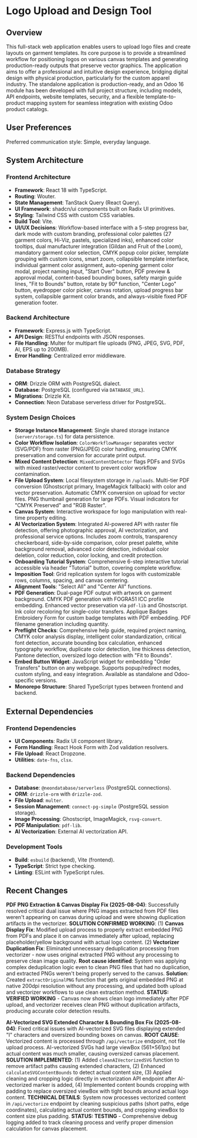 # Logo Upload and Design Tool

## Overview
This full-stack web application enables users to upload logo files and create layouts on garment templates. Its core purpose is to provide a streamlined workflow for positioning logos on various canvas templates and generating production-ready outputs that preserve vector graphics. The application aims to offer a professional and intuitive design experience, bridging digital design with physical production, particularly for the custom apparel industry. The standalone application is production-ready, and an Odoo 16 module has been developed with full project structure, including models, API endpoints, website templates, security, and a flexible template-to-product mapping system for seamless integration with existing Odoo product catalogs.

## User Preferences
Preferred communication style: Simple, everyday language.

## System Architecture

### Frontend Architecture
- **Framework**: React 18 with TypeScript.
- **Routing**: Wouter.
- **State Management**: TanStack Query (React Query).
- **UI Framework**: shadcn/ui components built on Radix UI primitives.
- **Styling**: Tailwind CSS with custom CSS variables.
- **Build Tool**: Vite.
- **UI/UX Decisions**: Workflow-based interface with a 5-step progress bar, dark mode with custom branding, professional color palettes (27 garment colors, Hi-Viz, pastels, specialized inks), enhanced color tooltips, dual manufacturer integration (Gildan and Fruit of the Loom), mandatory garment color selection, CMYK popup color picker, template grouping with custom icons, smart zoom, collapsible template interface, individual garment color assignment, auto-opening garment color modal, project naming input, "Start Over" button, PDF preview & approval modal, content-based bounding boxes, safety margin guide lines, "Fit to Bounds" button, rotate by 90° function, "Center Logo" button, eyedropper color picker, canvas rotation, upload progress bar system, collapsible garment color brands, and always-visible fixed PDF generation footer.

### Backend Architecture
- **Framework**: Express.js with TypeScript.
- **API Design**: RESTful endpoints with JSON responses.
- **File Handling**: Multer for multipart file uploads (PNG, JPEG, SVG, PDF, AI, EPS up to 200MB).
- **Error Handling**: Centralized error middleware.

### Database Strategy
- **ORM**: Drizzle ORM with PostgreSQL dialect.
- **Database**: PostgreSQL (configured via `DATABASE_URL`).
- **Migrations**: Drizzle Kit.
- **Connection**: Neon Database serverless driver for PostgreSQL.

### System Design Choices
- **Storage Instance Management**: Single shared storage instance (`server/storage.ts`) for data persistence.
- **Color Workflow Isolation**: `ColorWorkflowManager` separates vector (SVG/PDF) from raster (PNG/JPEG) color handling, ensuring CMYK preservation and conversion for accurate print output.
- **Mixed Content Detection**: `MixedContentDetector` flags PDFs and SVGs with mixed raster/vector content to prevent color workflow contamination.
- **File Upload System**: Local filesystem storage in `/uploads`. Multi-tier PDF conversion (Ghostscript primary, ImageMagick fallback) with color and vector preservation. Automatic CMYK conversion on upload for vector files. PNG thumbnail generation for large PDFs. Visual indicators for "CMYK Preserved" and "RGB Raster".
- **Canvas System**: Interactive workspace for logo manipulation with real-time property editing.
- **AI Vectorization System**: Integrated AI-powered API with raster file detection, offering photographic approval, AI vectorization, and professional service options. Includes zoom controls, transparency checkerboard, side-by-side comparison, color preset palette, white background removal, advanced color detection, individual color deletion, color reduction, color locking, and credit protection.
- **Onboarding Tutorial System**: Comprehensive 6-step interactive tutorial accessible via header "Tutorial" button, covering complete workflow.
- **Imposition Tool**: Grid replication system for logos with customizable rows, columns, spacing, and canvas centering.
- **Alignment Tools**: "Select All" and "Center All" functions.
- **PDF Generation**: Dual-page PDF output with artwork on garment background. CMYK PDF generation with FOGRA51 ICC profile embedding. Enhanced vector preservation via `pdf-lib` and Ghostscript. Ink color recoloring for single-color transfers. Applique Badges Embroidery Form for custom badge templates with PDF embedding. PDF filename generation including quantity.
- **Preflight Checks**: Comprehensive help guide, required project naming, CMYK color analysis display, intelligent color standardization, critical font detection, accurate bounding box calculation, enhanced typography workflow, duplicate color detection, line thickness detection, Pantone detection, oversized logo detection with "Fit to Bounds".
- **Embed Button Widget**: JavaScript widget for embedding "Order Transfers" button on any webpage. Supports popup/redirect modes, custom styling, and easy integration. Available as standalone and Odoo-specific versions.
- **Monorepo Structure**: Shared TypeScript types between frontend and backend.

## External Dependencies

### Frontend Dependencies
- **UI Components**: Radix UI component library.
- **Form Handling**: React Hook Form with Zod validation resolvers.
- **File Upload**: React Dropzone.
- **Utilities**: `date-fns`, `clsx`.

### Backend Dependencies
- **Database**: `@neondatabase/serverless` (PostgreSQL connections).
- **ORM**: `drizzle-orm` with `drizzle-zod`.
- **File Upload**: `multer`.
- **Session Management**: `connect-pg-simple` (PostgreSQL session storage).
- **Image Processing**: Ghostscript, ImageMagick, `rsvg-convert`.
- **PDF Manipulation**: `pdf-lib`.
- **AI Vectorization**: External AI vectorization API.

### Development Tools
- **Build**: `esbuild` (backend), Vite (frontend).
- **TypeScript**: Strict type checking.
- **Linting**: ESLint with TypeScript rules.

## Recent Changes

**PDF PNG Extraction & Canvas Display Fix (2025-08-04)**: Successfully resolved critical dual issue where PNG images extracted from PDF files weren't appearing on canvas during upload and were showing duplication artifacts in the vectorizer. **SOLUTION CONFIRMED WORKING**: (1) **Canvas Display Fix**: Modified upload process to properly extract embedded PNG from PDFs and place it on canvas immediately after upload, replacing placeholder/yellow background with actual logo content. (2) **Vectorizer Duplication Fix**: Eliminated unnecessary deduplication processing from vectorizer - now uses original extracted PNG without any processing to preserve clean image quality. **Root cause identified**: System was applying complex deduplication logic even to clean PNG files that had no duplication, and extracted PNGs weren't being properly served to the canvas. **Solution**: Created `extractOriginalPNG` function that gets original embedded PNG at native 200dpi resolution without any processing, and updated both upload and vectorizer workflows to use clean extraction method. **STATUS: VERIFIED WORKING** - Canvas now shows clean logo immediately after PDF upload, and vectorizer receives clean PNG without duplication artifacts, producing accurate color detection results.

**AI-Vectorized SVG Extended Character & Bounding Box Fix (2025-08-04)**: Fixed critical issues with AI-vectorized SVG files displaying extended "I" characters and oversized bounding boxes on canvas. **ROOT CAUSE**: Vectorized content is processed through `/api/vectorize` endpoint, not file upload process. AI-vectorized SVGs had large viewBox (561×561px) but actual content was much smaller, causing oversized canvas placement. **SOLUTION IMPLEMENTED**: (1) Added `cleanAIVectorizedSVG` function to remove artifact paths causing extended characters, (2) Enhanced `calculateSVGContentBounds` to detect actual content size, (3) Applied cleaning and cropping logic directly in vectorization API endpoint after AI-vectorized marker is added, (4) Implemented content bounds cropping with padding to replace oversized viewBox with tight bounds around actual logo content. **TECHNICAL DETAILS**: System now processes vectorized content in `/api/vectorize` endpoint by cleaning suspicious paths (short paths, edge coordinates), calculating actual content bounds, and cropping viewBox to content size plus padding. **STATUS: TESTING** - Comprehensive debug logging added to track cleaning process and verify proper dimension calculation for canvas placement.